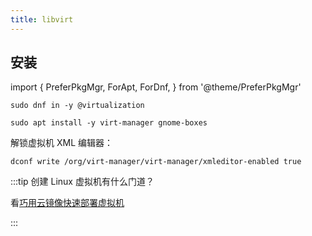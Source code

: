 ```yaml
---
title: libvirt
---
```


## 安装

import {
  PreferPkgMgr,
  ForApt,
  ForDnf,
} from '@theme/PreferPkgMgr'

 <PreferPkgMgr dnf apt>
<ForDnf>

    sudo dnf in -y @virtualization

</ForDnf>
<ForApt>

    sudo apt install -y virt-manager gnome-boxes

</ForApt>
</PreferPkgMgr>

解锁虚拟机 XML 编辑器：

    dconf write /org/virt-manager/virt-manager/xmleditor-enabled true

:::tip 创建 Linux 虚拟机有什么门道？

看[巧用云镜像快速部署虚拟机](/docs/manual/linux/cloud-init)

:::
